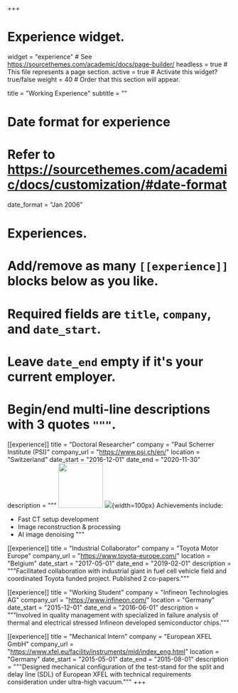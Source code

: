 +++
# Experience widget.
widget = "experience"  # See https://sourcethemes.com/academic/docs/page-builder/
headless = true  # This file represents a page section.
active = true  # Activate this widget? true/false
weight = 40  # Order that this section will appear.

title = "Working Experience"
subtitle = ""

# Date format for experience
#   Refer to https://sourcethemes.com/academic/docs/customization/#date-format
date_format = "Jan 2006"

# Experiences.
#   Add/remove as many `[[experience]]` blocks below as you like.
#   Required fields are `title`, `company`, and `date_start`.
#   Leave `date_end` empty if it's your current employer.
#   Begin/end multi-line descriptions with 3 quotes `"""`.
[[experience]]
  title = "Doctoral Researcher"
  company = "Paul Scherrer Institute (PSI)"
  company_url = "https://www.psi.ch/en/"
  location = "Switzerland"
  date_start = "2016-12-01"
  date_end = "2020-11-30"
  description = """
  <img src="http://tiger.web.psi.ch/PSI-Logo_narrow.jpg" width="100">
  ![](http://tiger.web.psi.ch/PSI-Logo_narrow.jpg){width=100px}
  Achievements include:
  * Fast CT setup development
  * Image reconstruction & processing
  * AI image denoising
  """

[[experience]]
  title = "Industrial Collaborator"
  company = "Toyota Motor Europe"
  company_url = "https://www.toyota-europe.com/"
  location = "Belgium"
  date_start = "2017-05-01"
  date_end = "2019-02-01"
  description = """Facilitated collaboration with industrial giant in fuel cell vehicle field and coordinated Toyota funded project. Published 2 co-papers."""

[[experience]]
  title = "Working Student"
  company = "Infineon Technologies AG"
  company_url = "https://www.infineon.com/"
  location = "Germany"
  date_start = "2015-12-01"
  date_end = "2016-06-01"
  description = """Involved in quality management with specialized in failure analysis of thermal and electrical stressed Infineon developed semiconductor chips."""

[[experience]]
  title = "Mechanical Intern"
  company = "European XFEL GmbH"
  company_url = "https://www.xfel.eu/facility/instruments/mid/index_eng.html"
  location = "Germany"
  date_start = "2015-05-01"
  date_end = "2015-08-01"
  description = """Designed mechanical configuration of the test-stand for the split and delay line (SDL) of European XFEL with technical requirements consideration under ultra-high vacuum."""
+++
